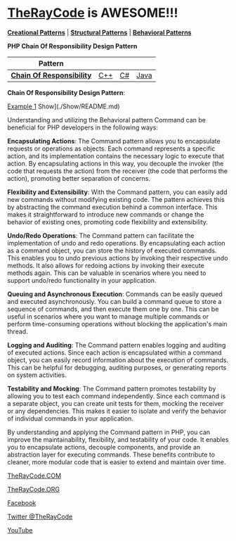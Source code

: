 # [TheRayCode](../../../README.md) is AWESOME!!!

**[Creational Patterns](../../Creational/README.md)** | **[Structural Patterns](../../Structural/README.md)** | **[Behavioral Patterns](../README.md)**

**PHP Chain Of Responsibility Design Pattern**

|Pattern|   |   |   |
|---|---|---|---|
| [**Chain Of Responsibility**](README.md) | [C++](../../../Csharp/Behavioral/ChainOfResponsibility/README.md) | [C#](../../../Csharp/Behavioral/ChainOfResponsibility/README.md) | [Java](../../../Java/Behavioral/ChainOfResponsibility/README.md) |

**Chain Of Responsibility Design Pattern**:

[Example 1](./COR1/README.md)  Show](./Show/README.md)

Understanding and utilizing the Behavioral pattern Command can be beneficial for PHP developers in the following ways:

**Encapsulating Actions**: The Command pattern allows you to encapsulate requests or operations as objects. 
Each command represents a specific action, and its implementation contains the necessary logic to execute that action. 
By encapsulating actions in this way, you decouple the invoker (the code that requests the action) from the receiver (the code that performs the action), promoting better separation of concerns.

**Flexibility and Extensibility**: With the Command pattern, you can easily add new commands without modifying existing code. The pattern achieves this by abstracting the command execution behind a common interface. This makes it straightforward to introduce new commands or change the behavior of existing ones, promoting code flexibility and extensibility.

**Undo/Redo Operations**: The Command pattern can facilitate the implementation of undo and redo operations. By encapsulating each action as a command object, you can store the history of executed commands. 
This enables you to undo previous actions by invoking their respective undo methods. 
It also allows for redoing actions by invoking their execute methods again. This can be valuable in scenarios where you need to support undo/redo functionality in your application.

**Queuing and Asynchronous Execution**: Commands can be easily queued and executed asynchronously. You can build a command queue to store a sequence of commands, and then execute them one by one. 
This can be useful in scenarios where you want to manage multiple commands or perform time-consuming operations without blocking the application's main thread.

**Logging and Auditing**: The Command pattern enables logging and auditing of executed actions. Since each action is encapsulated within a command object, you can easily record information about the execution of commands. 
This can be helpful for debugging, auditing purposes, or generating reports on system activities.

**Testability and Mocking**: The Command pattern promotes testability by allowing you to test each command independently. Since each command is a separate object, you can create unit tests for them, mocking the receiver or any dependencies. 
This makes it easier to isolate and verify the behavior of individual commands in your application.

By understanding and applying the Command pattern in PHP, you can improve the maintainability, flexibility, and testability of your code. It enables you to encapsulate actions, decouple components, and provide an abstraction layer for executing commands. These benefits contribute to cleaner, more modular code that is easier to extend and maintain over time.

[TheRayCode.COM](https://www.TheRayCode.com)

[TheRayCode.ORG](https://www.TheRayCode.org)

[Facebook](https://www.facebook.com/TheRayCode/)

[Twitter @TheRayCode](https://www.twitter.com/TheRayCode/)

[YouTube](https://www.youtube.com/TheRayCode/)

